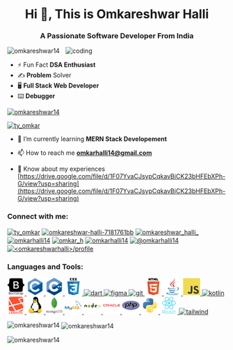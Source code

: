 <h1 align="center">Hi 👋, This is Omkareshwar Halli</h1>
<h3 align="center">A Passionate Software Developer From India</h3>

<img align="right" alt="coding" width="370" src="https://media2.giphy.com/media/qgQUggAC3Pfv687qPC/giphy.gif?cid=ecf05e47yifo1c99m96t5ikha7sutp2udbfqvtwu6dvfh63j&rid=giphy.gif&ct=g">


<p align="left"> <img src="https://komarev.com/ghpvc/?username=omkareshwar14&label=Profile%20views&color=0e75b6&style=flat" alt="omkareshwar14" /> </p>

- ⚡ Fun Fact **DSA Enthusiast**
- ✍️ **Problem** Solver
- 🖥️ **Full Stack Web Developer**
- ⌨️ **Debugger**
<p align="left"> <a href="https://github.com/ryo-ma/github-profile-trophy"><img src="https://github-profile-trophy.vercel.app/?username=omkareshwar14" alt="omkareshwar14" /></a> </p>

<p align="left"> <a href="https://twitter.com/ty_omkar" target="blank"><img src="https://img.shields.io/twitter/follow/ty_omkar?logo=twitter&style=for-the-badge" alt="ty_omkar" /></a> </p>

- 🌱 I’m currently learning **MERN Stack Developement**

- 📫 How to reach me **omkarhalli14@gmail.com**

- 📄 Know about my experiences [https://drive.google.com/file/d/1F07YvaCJsypCqkavBiCK23bHFEbXPh-G/view?usp=sharing](https://drive.google.com/file/d/1F07YvaCJsypCqkavBiCK23bHFEbXPh-G/view?usp=sharing)

<h3 align="left">Connect with me:</h3>
<p align="left">
<a href="https://twitter.com/ty_omkar" target="blank"><img align="center" src="https://raw.githubusercontent.com/rahuldkjain/github-profile-readme-generator/master/src/images/icons/Social/twitter.svg" alt="ty_omkar" height="30" width="40" /></a>
<a href="https://linkedin.com/in/omkareshwar-halli-7181761bb" target="blank"><img align="center" src="https://raw.githubusercontent.com/rahuldkjain/github-profile-readme-generator/master/src/images/icons/Social/linked-in-alt.svg" alt="omkareshwar-halli-7181761bb" height="30" width="40" /></a>
<a href="https://instagram.com/omkareshwar_halli_" target="blank"><img align="center" src="https://raw.githubusercontent.com/rahuldkjain/github-profile-readme-generator/master/src/images/icons/Social/instagram.svg" alt="omkareshwar_halli_" height="30" width="40" /></a>
<a href="https://www.hackerrank.com/omkarhalli14" target="blank"><img align="center" src="https://raw.githubusercontent.com/rahuldkjain/github-profile-readme-generator/master/src/images/icons/Social/hackerrank.svg" alt="omkarhalli14" height="30" width="40" /></a>
<a href="https://codeforces.com/profile/omkar_h" target="blank"><img align="center" src="https://raw.githubusercontent.com/rahuldkjain/github-profile-readme-generator/master/src/images/icons/Social/codeforces.svg" alt="omkar_h" height="30" width="40" /></a>
<a href="https://www.leetcode.com/omkarhalli14" target="blank"><img align="center" src="https://raw.githubusercontent.com/rahuldkjain/github-profile-readme-generator/master/src/images/icons/Social/leet-code.svg" alt="omkarhalli14" height="30" width="40" /></a>
<a href="https://www.hackerearth.com/@omkarhalli14" target="blank"><img align="center" src="https://raw.githubusercontent.com/rahuldkjain/github-profile-readme-generator/master/src/images/icons/Social/hackerearth.svg" alt="@omkarhalli14" height="30" width="40" /></a>
<a href="https://auth.geeksforgeeks.org/user/<omkareshwarhalli>/profile" target="blank"><img align="center" src="https://raw.githubusercontent.com/rahuldkjain/github-profile-readme-generator/master/src/images/icons/Social/geeks-for-geeks.svg" alt="<omkareshwarhalli>/profile" height="30" width="40" /></a>
</p>

<h3 align="left">Languages and Tools:</h3>
<p align="left"> <a href="https://getbootstrap.com" target="_blank" rel="noreferrer"> <img src="https://raw.githubusercontent.com/devicons/devicon/master/icons/bootstrap/bootstrap-plain-wordmark.svg" alt="bootstrap" width="40" height="40"/> </a> <a href="https://www.cprogramming.com/" target="_blank" rel="noreferrer"> <img src="https://raw.githubusercontent.com/devicons/devicon/master/icons/c/c-original.svg" alt="c" width="40" height="40"/> </a> <a href="https://www.w3schools.com/cpp/" target="_blank" rel="noreferrer"> <img src="https://raw.githubusercontent.com/devicons/devicon/master/icons/cplusplus/cplusplus-original.svg" alt="cplusplus" width="40" height="40"/> </a> <a href="https://www.w3schools.com/css/" target="_blank" rel="noreferrer"> <img src="https://raw.githubusercontent.com/devicons/devicon/master/icons/css3/css3-original-wordmark.svg" alt="css3" width="40" height="40"/> </a> <a href="https://dart.dev" target="_blank" rel="noreferrer"> <img src="https://www.vectorlogo.zone/logos/dartlang/dartlang-icon.svg" alt="dart" width="40" height="40"/> </a> <a href="https://www.figma.com/" target="_blank" rel="noreferrer"> <img src="https://www.vectorlogo.zone/logos/figma/figma-icon.svg" alt="figma" width="40" height="40"/> </a> <a href="https://git-scm.com/" target="_blank" rel="noreferrer"> <img src="https://www.vectorlogo.zone/logos/git-scm/git-scm-icon.svg" alt="git" width="40" height="40"/> </a> <a href="https://www.w3.org/html/" target="_blank" rel="noreferrer"> <img src="https://raw.githubusercontent.com/devicons/devicon/master/icons/html5/html5-original-wordmark.svg" alt="html5" width="40" height="40"/> </a> <a href="https://www.java.com" target="_blank" rel="noreferrer"> <img src="https://raw.githubusercontent.com/devicons/devicon/master/icons/java/java-original.svg" alt="java" width="40" height="40"/> </a> <a href="https://developer.mozilla.org/en-US/docs/Web/JavaScript" target="_blank" rel="noreferrer"> <img src="https://raw.githubusercontent.com/devicons/devicon/master/icons/javascript/javascript-original.svg" alt="javascript" width="40" height="40"/> </a> <a href="https://kotlinlang.org" target="_blank" rel="noreferrer"> <img src="https://www.vectorlogo.zone/logos/kotlinlang/kotlinlang-icon.svg" alt="kotlin" width="40" height="40"/> </a> <a href="https://laravel.com/" target="_blank" rel="noreferrer"> <img src="https://raw.githubusercontent.com/devicons/devicon/master/icons/laravel/laravel-plain-wordmark.svg" alt="laravel" width="40" height="40"/> </a> <a href="https://www.linux.org/" target="_blank" rel="noreferrer"> <img src="https://raw.githubusercontent.com/devicons/devicon/master/icons/linux/linux-original.svg" alt="linux" width="40" height="40"/> </a> <a href="https://www.mongodb.com/" target="_blank" rel="noreferrer"> <img src="https://raw.githubusercontent.com/devicons/devicon/master/icons/mongodb/mongodb-original-wordmark.svg" alt="mongodb" width="40" height="40"/> </a> <a href="https://www.mysql.com/" target="_blank" rel="noreferrer"> <img src="https://raw.githubusercontent.com/devicons/devicon/master/icons/mysql/mysql-original-wordmark.svg" alt="mysql" width="40" height="40"/> </a> <a href="https://nodejs.org" target="_blank" rel="noreferrer"> <img src="https://raw.githubusercontent.com/devicons/devicon/master/icons/nodejs/nodejs-original-wordmark.svg" alt="nodejs" width="40" height="40"/> </a> <a href="https://www.oracle.com/" target="_blank" rel="noreferrer"> <img src="https://raw.githubusercontent.com/devicons/devicon/master/icons/oracle/oracle-original.svg" alt="oracle" width="40" height="40"/> </a> <a href="https://www.php.net" target="_blank" rel="noreferrer"> <img src="https://raw.githubusercontent.com/devicons/devicon/master/icons/php/php-original.svg" alt="php" width="40" height="40"/> </a> <a href="https://www.python.org" target="_blank" rel="noreferrer"> <img src="https://raw.githubusercontent.com/devicons/devicon/master/icons/python/python-original.svg" alt="python" width="40" height="40"/> </a> <a href="https://reactjs.org/" target="_blank" rel="noreferrer"> <img src="https://raw.githubusercontent.com/devicons/devicon/master/icons/react/react-original-wordmark.svg" alt="react" width="40" height="40"/> </a> <a href="https://tailwindcss.com/" target="_blank" rel="noreferrer"> <img src="https://www.vectorlogo.zone/logos/tailwindcss/tailwindcss-icon.svg" alt="tailwind" width="40" height="40"/> </a> </p>

<p><img align="left" src="https://github-readme-stats.vercel.app/api/top-langs?username=omkareshwar14&show_icons=true&locale=en&layout=compact" alt="omkareshwar14" /></p>

<p>&nbsp;<img align="center" src="https://github-readme-stats.vercel.app/api?username=omkareshwar14&show_icons=true&locale=en" alt="omkareshwar14" /></p>

<p><img align="center" src="https://github-readme-streak-stats.herokuapp.com/?user=omkareshwar14&" alt="omkareshwar14" /></p>
